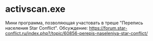 # activscan.exe
Мини программа, позволяющая участовать в треше "Перепись населения Star Conflict". Обсуждение: https://forum.star-conflict.ru/index.php?/topic/60856-perepis-naseleniya-star-conflict/
